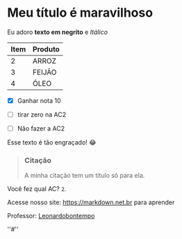 # Meu título é maravilhoso


Eu adoro **texto em negrito** e _Itálico_



| Item        | Produto  |
| ----------- | ----------- |
| 2           | ARROZ    |
| 3           | FEIJÃO
| 4          | ÓLEO      | 




- [x] Ganhar nota 10
- [ ] tirar zero na AC2
- [ ] Não fazer a AC2







Esse texto é tão engraçado! :joy:




> ### Citação ###
> A minha citação tem um título só para ela.






Você fez qual AC?  `2`.





Acesse nosso site: https://markdown.net.br para aprender







Professor: [Leonardobontempo](https://github.com/leonardobontempo)




''#'' 

